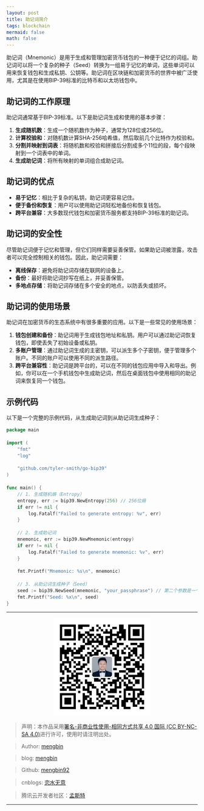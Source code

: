 ```yaml
---
layout: post
title: 助记词简介
tags: blockchain
mermaid: false
math: false
---  
```


助记词（Mnemonic）是用于生成和管理加密货币钱包的一种便于记忆的词组。助记词可以将一个复杂的种子（Seed）转换为一组易于记忆的单词，这些单词可以用来恢复钱包和生成私钥、公钥等。助记词在区块链和加密货币的世界中被广泛使用，尤其是在使用BIP-39标准的比特币和以太坊钱包中。

## 助记词的工作原理

助记词通常基于BIP-39标准。以下是助记词生成和使用的基本步骤：

1. **生成随机数**：生成一个随机数作为种子，通常为128位或256位。
2. **计算校验和**：对随机数计算SHA-256哈希值，然后取前几个比特作为校验和。
3. **分割并映射到词表**：将随机数和校验和拼接后分割成多个11位的段，每个段映射到一个词表中的单词。
4. **生成助记词**：将所有映射的单词组合成助记词。

## 助记词的优点

- **易于记忆**：相比于复杂的私钥，助记词更容易记住。
- **便于备份和恢复**：用户可以使用助记词轻松地备份和恢复钱包。
- **跨平台兼容**：大多数现代钱包和加密货币服务都支持BIP-39标准的助记词。

## 助记词的安全性

尽管助记词便于记忆和管理，但它们同样需要妥善保管。如果助记词被泄露，攻击者可以完全控制相关的钱包。因此，助记词需要：

- **离线保存**：避免将助记词存储在联网的设备上。
- **备份**：最好将助记词抄写在纸上，并妥善保管。
- **多地点存储**：将助记词存储在多个安全的地点，以防丢失或损坏。

## 助记词的使用场景

助记词在加密货币的生态系统中有很多重要的应用。以下是一些常见的使用场景：

1. **钱包创建和备份**：助记词用于生成钱包地址和私钥。用户可以通过助记词恢复钱包，即使丢失了初始设备或私钥。
2. **多账户管理**：通过助记词生成的主密钥，可以派生多个子密钥，便于管理多个账户。不同的账户可以使用不同的派生路径。
3. **跨平台兼容性**：助记词是跨平台的，可以在不同的钱包应用中导入和导出。例如，你可以在一个手机钱包中生成助记词，然后在桌面钱包中使用相同的助记词来恢复同一个钱包。

## 示例代码

以下是一个完整的示例代码，从生成助记词到从助记词生成种子：

```go
package main

import (
	"fmt"
	"log"

	"github.com/tyler-smith/go-bip39"
)

func main() {
	// 1. 生成随机熵（Entropy）
	entropy, err := bip39.NewEntropy(256) // 256位熵
	if err != nil {
		log.Fatalf("Failed to generate entropy: %v", err)
	}

	// 2. 生成助记词
	mnemonic, err := bip39.NewMnemonic(entropy)
	if err != nil {
		log.Fatalf("Failed to generate mnemonic: %v", err)
	}

	fmt.Printf("Mnemonic: %s\n", mnemonic)

	// 3. 从助记词生成种子（Seed）
	seed := bip39.NewSeed(mnemonic, "your_passphrase") // 第二个参数是一个可选的密码短语
	fmt.Printf("Seed: %x\n", seed)
}
```

---

<div align="center">
  <img src="../img/qrcode_wechat.jpg" alt="孟斯特">
</div>

> 声明：本作品采用[署名-非商业性使用-相同方式共享 4.0 国际 (CC BY-NC-SA 4.0)](https://creativecommons.org/licenses/by-nc-sa/4.0/deed.zh)进行许可，使用时请注明出处。  

> Author: [mengbin](mengbin1992@outlook.com)  

> blog: [mengbin](https://mengbin.top)  

> Github: [mengbin92](https://mengbin92.github.io/)  

> cnblogs: [恋水无意](https://www.cnblogs.com/lianshuiwuyi/)  

> 腾讯云开发者社区：[孟斯特](https://cloud.tencent.com/developer/user/6649301)  

---
